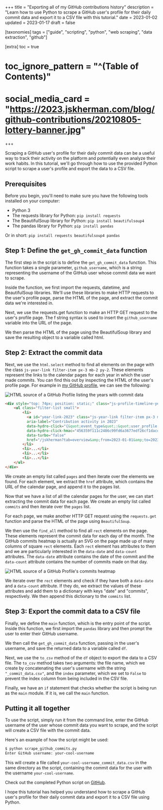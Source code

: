 +++
title = "Exporting all of my GitHub contributions history"
description = "Learn how to use Python to scrape a GitHub user's profile for their daily commit data and export it to a CSV file with this tutorial."
date = 2023-01-02
updated = 2023-01-17
draft = false

[taxonomies]
tags = ["guide", "scripting", "python", "web scraping", "data extraction", "github"]

[extra]
toc = true
# toc_ignore_pattern = "^(Table of Contents)"
# social_media_card = "https://2023.jskherman.com/blog/github-contributions/20210805-lottery-banner.jpg"
+++

Scraping a GitHub user's profile for their daily commit data can be a useful way to track their activity on the platform and potentially even analyze their work habits. In this tutorial, we'll go through how to use the provided Python script to scrape a user's profile and export the data to a CSV file.

<!--more-->


## Prerequisites

Before you begin, you'll need to make sure you have the following tools installed on your computer:

- Python 3
- The requests library for Python: `pip install requests`
- The BeautifulSoup library for Python: `pip install beautifulsoup4`
- The pandas library for Python: `pip install pandas`

Or in short: `pip install requests beautifulsoup4 pandas`

## Step 1: Define the `get_gh_commit_data` function

The first step in the script is to define the `get_gh_commit_data` function. This function takes a single parameter, `github_username`, which is a string representing the username of the GitHub user whose commit data we want to scrape.

Inside the function, we first import the requests, datetime, and BeautifulSoup libraries. We'll use these libraries to make HTTP requests to the user's profile page, parse the HTML of the page, and extract the commit data we're interested in.

Next, we use the requests.get function to make an HTTP GET request to the user's profile page. The f string syntax is used to insert the `github_username` variable into the URL of the page.

We then parse the HTML of the page using the BeautifulSoup library and save the resulting object to a variable called html.

## Step 2: Extract the commit data

Next, we use the `html.select` method to find all elements on the page with the class `js-year-link filter-item px-3 mb-2 py-2`. These elements represent the links to the calendar pages for each year in which the user made commits. You can find this out by inspecting the HTML of the user's profile page. For example in [my GitHub profile](https://github.com/jskherman), we can see the following:

![HTML source of a GitHub Profile listing the years with commit data](https://2023.jskherman.com/blog/github-contributions/20230102-github-year_list.jpg)

```html
<div style="top: 74px; position: static;" class="js-profile-timeline-year-list color-bg-default js-sticky float-right col-2 pl-5" data-original-top="74px">
    <ul class="filter-list small">
        <li>
          <a id="year-link-2023" class="js-year-link filter-item px-3 mb-2 py-2 selected"
          aria-label="Contribution activity in 2023"
          data-hydro-click="{&quot;event_type&quot;:&quot;user_profile.click&quot;,&quot;payload&quot;:{&quot;profile_user_id&quot;:68434444,&quot;target&quot;:&quot;CONTRIBUTION_YEAR_LINK&quot;,&quot;user_id&quot;:68434444,&quot;originating_url&quot;:&quot;https://github.com/jskherman&quot;}}"
          data-hydro-click-hmac="456359f111c2486c99fd6a3677edf26cf1dacd3586eac6c789cc10e0ea1a7a8c"
          data-turbo="false"
          href="/jskherman?tab=overview&amp;from=2023-01-01&amp;to=2023-01-02">2023</a>
        </li>
        <li>...</li>
        <li>...</li>
        <li>...</li>
    </ul>
</div>
```

We create an empty list called `pages` and then iterate over the elements we found. For each element, we extract the `href` attribute, which contains the URL of the calendar page, and append it to the pages list.

Now that we have a list of all the calendar pages for the user, we can start extracting the commit data for each page. We create an empty list called `commits` and then iterate over the `pages` list.

For each page, we make another HTTP GET request using the `requests.get` function and parse the HTML of the page using `BeautifulSoup`.

We then use the `find_all` method to find all `rect` elements on the page. These elements represent the commit data for each day of the month. The GitHub commits heatmap is actually an SVG on the page made up of many columns of square `rect` elements. Each `rect` element has attributes to them and we are particularly interested in the `data-date` and `data-count` attributes. The `data-date` attribute contains the date of the commit and the `data-count` attribute contains the number of commits made on that day.

![HTML source of a GitHub Profile's commits heatmap](https://2023.jskherman.com/blog/github-contributions/20230102-github-commit_heatmap.jpg)

We iterate over the `rect` elements and check if they have both a `data-date` and a `data-count` attribute. If they do, we extract the values of these attributes and add them to a dictionary with keys "date" and "commits", respectively. We then append this dictionary to the `commits` list.

## Step 3: Export the commit data to a CSV file

Finally, we define the `main` function, which is the entry point of the script. Inside this function, we first import the `pandas` library and then prompt the user to enter their GitHub username.

We then call the `get_gh_commit_data` function, passing in the user's username, and save the returned data to a variable called `df`.

Next, we use the `to_csv` method of the `df` object to export the data to a CSV file. The `to_csv` method takes two arguments: the file name, which we create by concatenating the user's username with the string `"_commit_data.csv"`, and the `index` parameter, which we set to `False` to prevent the index column from being included in the CSV file.

Finally, we have an `if` statement that checks whether the script is being run as the `main` module. If it is, we call the `main` function.

## Putting it all together

To use the script, simply run it from the command line, enter the GitHub username of the user whose commit data you want to scrape, and the script will create a CSV file with the commit data.

Here's an example of how the script might be used:

```bash
$ python scrape_github_commits.py
Enter GitHub username: your-cool-username
```

This will create a file called `your-cool-username_commit_data.csv` in the same directory as the script, containing the commit data for the user with the username `your-cool-username`.

Check out the completed Python script on [GitHub](https://gist.github.com/jskherman/c27813f559af85a46e41b249ee15e655).

I hope this tutorial has helped you understand how to scrape a GitHub user's profile for their daily commit data and export it to a CSV file using Python.
